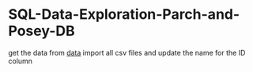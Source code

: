 # SQL-Data-Exploration-Parch-and-Posey-DB
get the data from [data](https://github.com/akshayreddykotha/sql-data-exploration-project/tree/master/data)
import all csv files and update the name for the ID column

